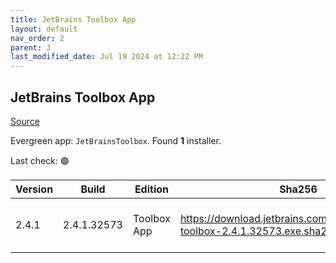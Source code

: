 ```yaml
---
title: JetBrains Toolbox App
layout: default
nav_order: 2
parent: J
last_modified_date: Jul 19 2024 at 12:22 PM
---
```


## JetBrains Toolbox App

[Source](https://www.jetbrains.com/toolbox-app/)

Evergreen app: `JetBrainsToolbox`. Found **1** installer.

Last check: 🟢

| Version | Build       | Edition     | Sha256                                                                          | Date      | Size     | Type | URI                                                                                                                                                  |
| ------- | ----------- | ----------- | ------------------------------------------------------------------------------- | --------- | -------- | ---- | ---------------------------------------------------------------------------------------------------------------------------------------------------- |
| 2.4.1   | 2.4.1.32573 | Toolbox App | https://download.jetbrains.com/toolbox/jetbrains-toolbox-2.4.1.32573.exe.sha256 | 19/7/2024 | 76872648 | exe  | [https://download.jetbrains.com/toolbox/jetbrains-toolbox-2.4.1.32573.exe](https://download.jetbrains.com/toolbox/jetbrains-toolbox-2.4.1.32573.exe) |
